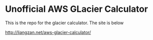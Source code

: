 # Unofficial AWS GLacier Calculator

This is the repo for the glacier calculator. The site is below

http://liangzan.net/aws-glacier-calculator/

